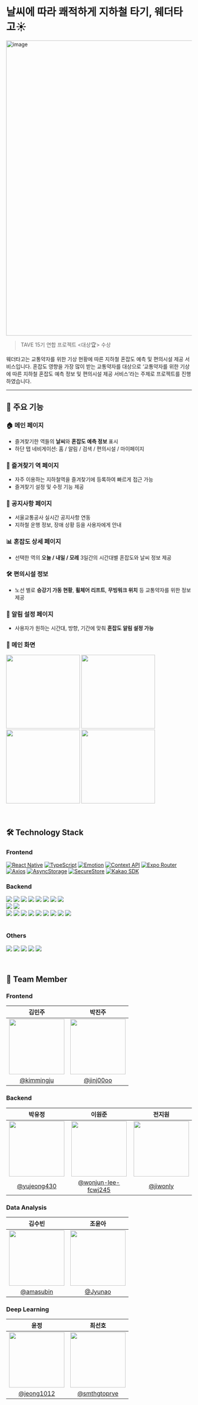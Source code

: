 # 날씨에 따라 쾌적하게 지하철 타기, 웨더타고☀️

<img width="800" alt="image" src="https://github.com/user-attachments/assets/dc471387-8b0f-4def-9d46-b033ff2dbb23" />

>TAVE 15기 연합 프로젝트 <대상🏆> 수상

웨더타고는 교통약자를 위한 기상 현황에 따른 지하철 혼잡도 예측 및 편의시설 제공 서비스입니다.
혼잡도 영향을 가장 많이 받는 교통약자를 대상으로 ‘교통약자를 위한 기상에 따른 지하철 혼잡도 예측 정보 및 편의시설 제공 서비스’라는 주제로 프로젝트를 진행하였습니다.

---

## 📱 주요 기능

### 🏠 메인 페이지  
- 즐겨찾기한 역들의 **날씨**와 **혼잡도 예측 정보** 표시  
- 하단 탭 네비게이션: 홈 / 알림 / 검색 / 편의시설 / 마이페이지

### 🔖 즐겨찾기 역 페이지  
- 자주 이용하는 지하철역을 즐겨찾기에 등록하여 빠르게 접근 가능  
- 즐겨찾기 설정 및 수정 기능 제공

### 📢 공지사항 페이지  
- 서울교통공사 실시간 공지사항 연동  
- 지하철 운행 정보, 장애 상황 등을 사용자에게 안내

### 📊 혼잡도 상세 페이지  
- 선택한 역의 **오늘 / 내일 / 모레** 3일간의 시간대별 혼잡도와 날씨 정보 제공

### 🛠 편의시설 정보  
- 노선 별로 **승강기 가동 현황**, **휠체어 리프트**, **무빙워크 위치** 등 교통약자를 위한 정보 제공

### 🔔 알림 설정 페이지  
- 사용자가 원하는 시간대, 방향, 기간에 맞춰 **혼잡도 알림 설정 가능**

<h3>📸 메인 화면</h3>
<p align="flex-start">
  <img src="https://github.com/user-attachments/assets/f6258c63-3b1b-4b15-afd1-888a2270caa3" width="200" />
  <img src="https://github.com/user-attachments/assets/8e75e03a-8395-43d7-8416-efe5a7b65210" width="200" />
  <img src="https://github.com/user-attachments/assets/04c88f86-6c04-4ed2-b62f-55ca185918bf" width="200" />
  <img src="https://github.com/user-attachments/assets/23d08a8d-32c0-4603-bf26-fbc76d4dc303" width="200" />
</p>


<br/>

## 🛠️ Technology Stack

### Frontend
[![React Native](https://img.shields.io/badge/React_Native-20232A?logo=react&logoColor=61DAFB&style=flat)](https://reactnative.dev/)
[![TypeScript](https://img.shields.io/badge/TypeScript-3178C6?logo=TypeScript&logoColor=white&style=flat)](https://www.typescriptlang.org/)
[![Emotion](https://img.shields.io/badge/Emotion-DB7093?logo=emotion&logoColor=white&style=flat)](https://emotion.sh/docs/introduction)
[![Context API](https://img.shields.io/badge/Context_API-61DAFB?logo=react&logoColor=white&style=flat)](https://reactjs.org/docs/context.html)
[![Expo Router](https://img.shields.io/badge/Expo_Router-000020?logo=expo&logoColor=white&style=flat)](https://expo.github.io/router/docs)
[![Axios](https://img.shields.io/badge/Axios-5A29E4?logo=axios&logoColor=white&style=flat)](https://axios-http.com/)
[![AsyncStorage](https://img.shields.io/badge/AsyncStorage-6DB33F?logo=react&logoColor=white&style=flat)](https://react-native-async-storage.github.io/async-storage/docs/install/)
[![SecureStore](https://img.shields.io/badge/SecureStore-003366?logo=expo&logoColor=white&style=flat)](https://docs.expo.dev/versions/latest/sdk/securestore/)
[![Kakao SDK](https://img.shields.io/badge/@react--native--kakao/core-FEE500?logo=kakaotalk&logoColor=000000&style=flat)](https://www.npmjs.com/package/@react-native-kakao/core)
<br>
### Backend
<div>
<img src="https://img.shields.io/badge/Java-007396?style=flat&logo=java&logoColor=white">
<img src="https://img.shields.io/badge/Gradle-02303A?style=flat&logo=gradle&logoColor=white">
<img src="https://img.shields.io/badge/Spring Boot-6DB33F?style=flat&logo=springboot&logoColor=white">
<img src="https://img.shields.io/badge/Spring Data JPA-6DB33F?style=flat&logo=databricks&logoColor=white">
<img src="https://img.shields.io/badge/Spring Security-6DB33F?style=flat&logo=springsecurity&logoColor=white">
<img src="https://img.shields.io/badge/Jsoup-6DB33F?style=flat&logo=jsoup&logoColor=white">
<img src="https://img.shields.io/badge/Firebase-DD2C00?style=flat&logo=firebase&logoColor=white">
<img src="https://img.shields.io/badge/OAuth2.0-000000?style=flat&logoColor=white">
</div>
<div>
<img src="https://img.shields.io/badge/MySQL-4479A1?style=flat&logo=mysql&logoColor=white">
<img src="https://img.shields.io/badge/Redis-FF4438?style=flat&logo=redis&logoColor=white">
</div>
<div>
<img src="https://img.shields.io/badge/Github Actions-2088FF?style=flat&logo=githubactions&logoColor=white">
<img src="https://img.shields.io/badge/Docker-2496ED?style=flat&logo=docker&logoColor=white">
<img src="https://img.shields.io/badge/AWS EC2-FF9900?style=flat&logo=amazonec2&logoColor=white">
<img src="https://img.shields.io/badge/AWS ALB-FF9900?style=flat&logo=awselasticloadbalancing&logoColor=white">
<img src="https://img.shields.io/badge/AWS CloudFront-FF9900?style=flat&logo=amazoncloudfront&logoColor=white">
<img src="https://img.shields.io/badge/AWS RDS-527FFF?style=flat&logo=amazonrds&logoColor=white">
<img src="https://img.shields.io/badge/AWS ElastiCache-C925D1?style=flat&logo=amazonelasticache&logoColor=white">
<img src="https://img.shields.io/badge/AWS Route53-FF9900?style=flat&logo=amazonroute53&logoColor=white">
<img src="https://img.shields.io/badge/AWS ACM-FF9900?style=flat&logo=awscertificatemanager&logoColor=white">
</div>
<br>

### Others
<img src="https://img.shields.io/badge/ Swagger-6DB33F?style=for-the-social&logo=swagger&logoColor=white"> <img src="https://img.shields.io/badge/Git-F05032?logo=git&logoColor=fff"> <img src="https://img.shields.io/badge/GitHub-%23121011.svg?logo=github&logoColor=white"> <img src="https://img.shields.io/badge/ Notion-000000?style=for-the-social&logo=notion&logoColor=white"> <img src="https://img.shields.io/badge/ Discord-5865F2?style=for-the-social&logo=discord&logoColor=white"> 

<br/>

## 👥 Team Member

### Frontend
|  **김민주**  |  **박진주**  |
| :----------: | :----------: |
| <img src="https://avatars.githubusercontent.com/u/195899220?v=4" width="150"/> | <img src="https://avatars.githubusercontent.com/u/157488644?v=4" width="150"/> |
| [@kimmingju](https://github.com/kimmingju) | [@jinj00oo](https://github.com/jinj00oo) |

### Backend
| 박유정                       | 이원준                       | 전지원                       |
|:------------------------------:|:------------------------------:|:------------------------------:|
|  <img src="https://avatars.githubusercontent.com/u/74693824?v=4" width="150" height="150"> | <img src="https://avatars.githubusercontent.com/u/202200191?v=4" width="150" height="150">| <img src="https://avatars.githubusercontent.com/u/124144606?v=4" width="150" height="150">|
| [@yujeong430](https://github.com/yujeong430) | [@wonjun-lee-fcwj245](https://github.com/wonjun-lee-fcwj245) | [@jiwonly](https://github.com/jiwonly) |

### Data Analysis
|  **김수빈**  |  **조윤아**  |
| :----------: | :----------: |
| <img src="https://avatars.githubusercontent.com/u/212580518?v=4" width="150" /> | <img src="https://github.com/Jyunao.png" width="150" />  |
| [@amasubin](https://github.com/amasubin) | [@Jyunao](https://github.com/Jyunao) |

### Deep Learning
|  **윤정**  |  **최선호**  |
| :----------: | :----------: |
| <img src="https://avatars.githubusercontent.com/u/114855235?v=4" width="150" /> | <img src="https://avatars.githubusercontent.com/u/146871345?v=4" width="150" />  |
| [@jeong1012](https://github.com/jeong1012) | [@smthgtoprve](https://github.com/smthgtoprve) |
<br>

